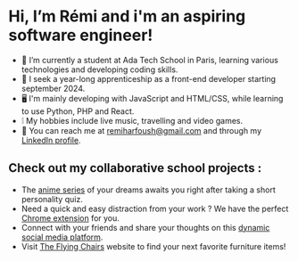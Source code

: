 # Hi, I’m Rémi and i'm an aspiring software engineer!
- 🌱 I’m currently a student at Ada Tech School in Paris, learning various technologies and developing coding skills.
- 💼 I seek a year-long apprenticeship as a front-end developer starting september 2024.
- 🖥️ I'm mainly developing with JavaScript and HTML/CSS, while learning to use Python, PHP and React.
- ❕ My hobbies include live music, travelling and video games.
- 📨 You can reach me at remiharfoush@gmail.com and through my [LinkedIn profile](https://fr.linkedin.com/in/r%C3%A9mi-harfoush-440823255).

## Check out my collaborative school projects :
- The [anime series](https://github.com/adatechschool/projet-collectif-dataviz-happy) of your dreams awaits you right after taking a short personality quiz.
- Need a quick and easy distraction from your work ? We have the perfect [Chrome extension](https://github.com/adatechschool/extension-navigateur-extension_julie_tom_remi) for you.
- Connect with your friends and share your thoughts on this [dynamic social media platform](https://github.com/adatechschool/reseau-social-php-zoe_remi_philippe).
- Visit [The Flying Chairs](https://plateforme-vente-meubles-chaisesvolantes-front.vercel.app/) website to find your next favorite furniture items!
